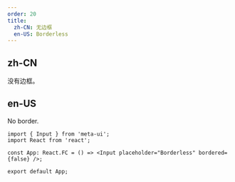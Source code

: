 ```yaml
---
order: 20
title:
  zh-CN: 无边框
  en-US: Borderless
---
```


## zh-CN

没有边框。

## en-US

No border.

```tsx
import { Input } from 'meta-ui';
import React from 'react';

const App: React.FC = () => <Input placeholder="Borderless" bordered={false} />;

export default App;
```
